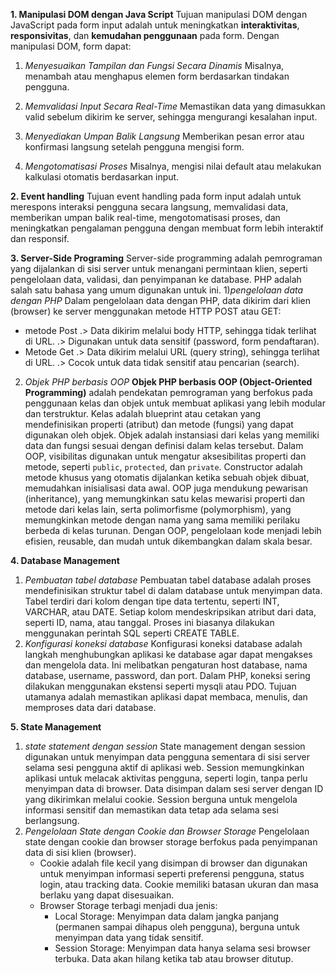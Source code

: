 **1. Manipulasi DOM dengan Java Script**
Tujuan manipulasi DOM dengan JavaScript pada form input adalah untuk meningkatkan **interaktivitas**, **responsivitas**, dan **kemudahan penggunaan** pada form. Dengan manipulasi DOM, form dapat:
1) *Menyesuaikan Tampilan dan Fungsi Secara Dinamis*
   Misalnya, menambah atau menghapus elemen form berdasarkan tindakan pengguna.

2. *Memvalidasi Input Secara Real-Time* 
   Memastikan data yang dimasukkan valid sebelum dikirim ke server, sehingga mengurangi kesalahan input.

3. *Menyediakan Umpan Balik Langsung*
   Memberikan pesan error atau konfirmasi langsung setelah pengguna mengisi form.

4. *Mengotomatisasi Proses*
   Misalnya, mengisi nilai default atau melakukan kalkulasi otomatis berdasarkan input.

**2. Event handling**
Tujuan event handling pada form input adalah untuk merespons interaksi pengguna secara langsung, memvalidasi data, memberikan umpan balik real-time, mengotomatisasi proses, dan meningkatkan pengalaman pengguna dengan membuat form lebih interaktif dan responsif.

**3. Server-Side Programing**
Server-side programming adalah pemrograman yang dijalankan di sisi server untuk menangani permintaan klien, seperti pengelolaan data, validasi, dan penyimpanan ke database. PHP adalah salah satu bahasa yang umum digunakan untuk ini.
1)*pengelolaan data dengan PHP*
Dalam pengelolaan data dengan PHP, data dikirim dari klien (browser) ke server menggunakan metode HTTP POST atau GET:
- metode Post
   .> Data dikirim melalui body HTTP, sehingga tidak terlihat di URL.
   .> Digunakan untuk data sensitif (password, form pendaftaran).
- Metode Get
   .> Data dikirim melalui URL (query string), sehingga terlihat di URL.
   .> Cocok untuk data tidak sensitif atau pencarian (search).
2) *Objek PHP berbasis OOP*
**Objek PHP berbasis OOP (Object-Oriented Programming)** adalah pendekatan pemrograman yang berfokus pada penggunaan kelas dan objek untuk membuat aplikasi yang lebih modular dan terstruktur. Kelas adalah blueprint atau cetakan yang mendefinisikan properti (atribut) dan metode (fungsi) yang dapat digunakan oleh objek. Objek adalah instansiasi dari kelas yang memiliki data dan fungsi sesuai dengan definisi dalam kelas tersebut. Dalam OOP, visibilitas digunakan untuk mengatur aksesibilitas properti dan metode, seperti `public`, `protected`, dan `private`. Constructor adalah metode khusus yang otomatis dijalankan ketika sebuah objek dibuat, memudahkan inisialisasi data awal. OOP juga mendukung pewarisan (inheritance), yang memungkinkan satu kelas mewarisi properti dan metode dari kelas lain, serta polimorfisme (polymorphism), yang memungkinkan metode dengan nama yang sama memiliki perilaku berbeda di kelas turunan. Dengan OOP, pengelolaan kode menjadi lebih efisien, reusable, dan mudah untuk dikembangkan dalam skala besar.

**4. Database Management**
1) *Pembuatan tabel database*
   Pembuatan tabel database adalah proses mendefinisikan struktur tabel di dalam database untuk menyimpan data. Tabel terdiri dari kolom dengan tipe data tertentu, seperti      INT, VARCHAR, atau DATE. Setiap kolom mendeskripsikan atribut dari data, seperti ID, nama, atau tanggal. Proses ini biasanya dilakukan menggunakan perintah SQL seperti       CREATE TABLE.
2) *Konfigurasi koneksi database*
   Konfigurasi koneksi database adalah langkah menghubungkan aplikasi ke database agar dapat mengakses dan mengelola data. Ini melibatkan pengaturan host database, nama         database, username, password, dan port. Dalam PHP, koneksi sering dilakukan menggunakan ekstensi seperti mysqli atau PDO. Tujuan utamanya adalah memastikan aplikasi dapat    membaca, menulis, dan memproses data dari database.
   
**5. State Management**
1) _state statement dengan session_
   State management dengan session digunakan untuk menyimpan data pengguna sementara di sisi server selama sesi pengguna aktif di aplikasi web. Session memungkinkan aplikasi    untuk melacak aktivitas pengguna, seperti login, tanpa perlu menyimpan data di browser. Data disimpan dalam sesi server dengan ID yang dikirimkan melalui cookie. Session    berguna untuk mengelola informasi sensitif dan memastikan data tetap ada selama sesi berlangsung.
2) _Pengelolaan State dengan Cookie dan Browser Storage_
   Pengelolaan state dengan cookie dan browser storage berfokus pada penyimpanan data di sisi klien (browser).
   - Cookie adalah file kecil yang disimpan di browser dan digunakan untuk menyimpan informasi seperti preferensi pengguna, status login, atau tracking data. Cookie memiliki      batasan ukuran dan masa berlaku yang dapat disesuaikan.
   - Browser Storage terbagi menjadi dua jenis:
      - Local Storage: Menyimpan data dalam jangka panjang (permanen sampai dihapus oleh pengguna), berguna untuk menyimpan data yang tidak sensitif.
      - Session Storage: Menyimpan data hanya selama sesi browser terbuka. Data akan hilang ketika tab atau browser ditutup.


